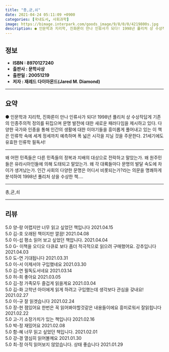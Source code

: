 ```yaml
---
title: "총,균,쇠"
date: 2021-04-24 05:11:09 +0900
categories: [국내도서, 사회과학]
image: https://bimage.interpark.com/goods_image/9/8/0/0/4219800s.jpg
description: ● 인문학과 지리학, 진화론이 만나 인류사가 되다! 1998년 퓰리처 상 수상작답게 기존의 인종주의적 정의를 뒤집으며 문명 발전에 대한 새로운 패러다임을 제시하고 있다. 다양한 국가와 인종을 통해 인간의 생활에 대한 이야기들을 흥미롭게 풀어내고 있는 이 책은 인류학 속에 세계 정세까치
---
```


## **정보**

- **ISBN : 8970127240**
- **출판사 : 문학사상**
- **출판일 : 20051219**
- **저자 : 재레드 다이아몬드(Jared M. Diamond)**

------



## **요약**

●  인문학과 지리학, 진화론이 만나 인류사가 되다! 1998년 퓰리처 상 수상작답게 기존의 인종주의적 정의를 뒤집으며 문명 발전에 대한 새로운 패러다임을 제시하고 있다. 다양한 국가와 인종을 통해 인간의 생활에 대한 이야기들을 흥미롭게 풀어내고 있는 이 책은 인류학 속에 세계 정세까치 예측하며 폭 넓은 시각을 지닐 것을 주문한다. 21세기에도 유효한 인류학 필독서!

------

왜 어떤 민족들은 다른 민족들의 정복과 지배의 대상으로 전락하고 말았는가. 왜 원주민들은 유라시아인들에 의해 도태되고 말았는가. 왜 각 대륙들마다 문명의 발달 속도에 차이가 생겨났는가. 인간 사회의 다양한 문명은 어디서 비롯되는가?라는 의문을 명쾌하게 분석하여 1998년 퓰리처 상을 수상한 책.... 

------


총,균,쇠 

------


## **리뷰** 

5.0 양-랑 어렵지만 너무 읽고 싶었던 책입니다 2021.04.15 <br/>5.0 김-호 오래된 책이지만 깔끔! 2021.04.08 <br/>5.0 이-섭 평소 읽어 보고 싶었던 책압니다. 2021.04.04 <br/>5.0 G- 이책을 오디오 다큐로 보다 좀더 적극적으로 읽으려 구매했어요. 강추입니다
 2021.04.03 <br/>5.0 도-연 기대됩니다 2021.03.31 <br/>5.0 이-서 이제서야 구입했네요
 2021.03.30 <br/>5.0 김-연 필독도서네요 2021.03.14 <br/>5.0 허-희 좋아요 2021.03.05 <br/>5.0 김-정 가족모두 즐겁게 읽을게요 2021.03.04 <br/>5.0 김-화 고학년 아이에게 읽게 하려고 구입했는데 생각보다 관심을 갖내요! 2021.02.27 <br/>5.0 이-규 잘 읽겟습니다 2021.02.24 <br/>5.0 장-현 잼있어요 한번은 꼭 읽어봐야할것같은 내용들이에요 흥미로워서 잘읽힙니다 2021.02.22 <br/>5.0 고-기 소장가치가 있는 책입니다 2021.02.16 <br/>5.0 박-정 재밌어요 2021.02.08 <br/>5.0 함-혜 너무 읽고 싶었던 책입니다.  2021.02.01 <br/>5.0 강-경 열심히 읽어볼께요 2021.01.30 <br/>5.0 최-정 아직 읽어보지 않았습니다. 상태 좋습니다 2021.01.29 <br/>